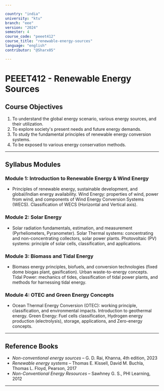 ```yaml
---

country: "india"
university: "ktu"
branch: "eee"
version: "2024"
semester: 4
course_code: "peeet412"
course_title: "renewable-energy-sources"
language: "english"
contributor: "@Sharx05"

---
```


# PEEET412 - Renewable Energy Sources

## Course Objectives

1.  To understand the global energy scenario, various energy sources, and their utilization.
2.  To explore society's present needs and future energy demands.
3.  To study the fundamental principles of renewable energy conversion systems.
4.  To be exposed to various energy conservation methods.

---

## Syllabus Modules

### Module 1: Introduction to Renewable Energy & Wind Energy

-   Principles of renewable energy, sustainable development, and global/Indian energy availability. Wind Energy: properties of wind, power from wind, and components of Wind Energy Conversion Systems (WECS). Classification of WECS (Horizontal and Vertical axis).

### Module 2: Solar Energy

-   Solar radiation fundamentals, estimation, and measurement (Pyrheliometers, Pyranometer). Solar Thermal systems: concentrating and non-concentrating collectors, solar power plants. Photovoltaic (PV) systems: principle of solar cells, classification, and applications.

### Module 3: Biomass and Tidal Energy

-   Biomass energy principles, biofuels, and conversion technologies (fixed dome biogas plant, gasification). Urban waste-to-energy concepts. Tidal Power: mechanics of tides, classification of tidal power plants, and methods for harnessing tidal energy.

### Module 4: OTEC and Green Energy Concepts

-   Ocean Thermal Energy Conversion (OTEC): working principle, classification, and environmental impacts. Introduction to geothermal energy. Green Energy: Fuel cells classification, Hydrogen energy production (electrolysis), storage, applications, and Zero-energy concepts.

---

## Reference Books

-   *Non-conventional energy sources* – G. D. Rai, Khanna, 4th edition, 2023
-   *Renewable energy systems* – Thomas E. Kissell, David M. Buchla, Thomas L. Floyd, Pearson, 2017
-   *Non-Conventional Energy Resources* – Sawhney G. S., PHI Learning, 2012

---
